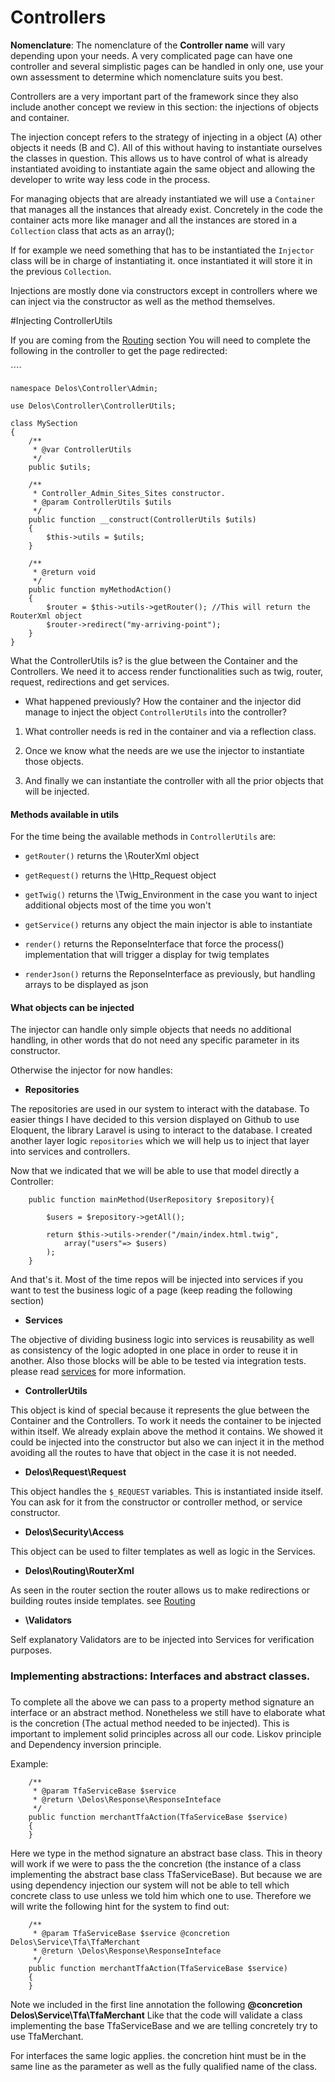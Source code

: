 # Controllers
**Nomenclature**: The nomenclature of the **Controller name** will vary depending upon your needs.
 A very complicated page can have one controller and several simplistic pages can be handled in only one,
 use your own assessment to determine which nomenclature suits you best.
 
Controllers are a very important part of the framework since they also include another concept we review in this section:
 the injections of objects and container.
 
The injection concept refers to the strategy of injecting in a object (A) other objects it needs (B and C).
All of this without having to instantiate ourselves the classes in question. 
This allows us to have control of what is already instantiated avoiding to instantiate again the same object 
and allowing the developer to write way less code in the process.

For managing objects that are already instantiated we will use a `Container` that manages all the instances
that already exist. Concretely in the code the container acts more like manager and all the instances are stored in
a `Collection` class that acts as an array();

If for example we need something that has to be instantiated 
the `Injector` class will be in charge of instantiating it.
once instantiated it will store it in the previous `Collection`.

Injections are mostly done via constructors except in controllers where we can inject via the constructor as well as the method themselves.


#Injecting ControllerUtils

If you are coming from the [Routing](routing.md) section You will need to complete the following in the controller
to get the page redirected:

´´´´

    namespace Delos\Controller\Admin;

    use Delos\Controller\ControllerUtils;

    class MySection
    {
        /**
         * @var ControllerUtils
         */
        public $utils;
    
        /**
         * Controller_Admin_Sites_Sites constructor.
         * @param ControllerUtils $utils
         */
        public function __construct(ControllerUtils $utils)
        {
            $this->utils = $utils;
        }
    
        /**
         * @return void
         */
        public function myMethodAction()
        {
            $router = $this->utils->getRouter(); //This will return the RouterXml object
            $router->redirect("my-arriving-point");
        }
    }

What the ControllerUtils is? is the glue between the Container and the Controllers. 
We need it to access render functionalities such as twig, router, request, redirections and get services.

* What happened previously? How the container and the injector did manage to inject the object `ControllerUtils` into the controller?

1) What controller needs is red in the container and via a reflection class.

2) Once we know what the needs are we use the injector to instantiate those objects.
 
3) And finally we can instantiate the controller with all the prior objects that will be injected.


 
#### Methods available in utils
For the time being the available methods in `ControllerUtils` are:

* `getRouter()` returns the \RouterXml object

* `getRequest()` returns the \Http_Request object

* `getTwig()` returns the \Twig_Environment in the case you want to inject additional objects most of the time you won't

* `getService()` returns any object the main injector is able to instantiate

* `render()` returns the ReponseInterface that force the process() implementation that will trigger a display for twig templates

* `renderJson()` returns the ReponseInterface as previously, but handling arrays to be displayed as json



#### What objects can be injected
The injector can handle only simple objects that needs no additional handling, in other words that do not need any specific parameter in its constructor.

Otherwise the injector for now handles:

* **Repositories**

The repositories are used in our system to interact with the database.
To easier things I have decided to this version displayed on Github to use Eloquent, the library Laravel is using 
to interact to the database. I created another layer logic `repositories` which we will help us to inject that layer into services and controllers.

Now that we indicated that we will be able to use that model directly a Controller:

```    
    public function mainMethod(UserRepository $repository){

        $users = $repository->getAll();

        return $this->utils->render("/main/index.html.twig",
            array("users"=> $users)
        );
    }
```
And that's it.
Most of the time repos will be injected into services if you want to test the business logic of a page (keep reading the following section)

* **Services**

The objective of dividing business logic into services is reusability as well as consistency of the logic 
adopted in one place in order to reuse it in another. Also those blocks will be able to be tested
via integration tests. please read [services](services.md) for more information.

* **ControllerUtils**

This object is kind of special because it represents the glue between the Container and the Controllers. 
To work it needs the container to be injected within itself. We already explain above the method it contains.
We showed it could be injected into the constructor but also we can inject it in the method avoiding all the routes to 
have that object in the case it is not needed.

* **Delos\Request\Request** 

This object handles the `$_REQUEST` variables. This is instantiated inside itself.
You can ask for it from the constructor or controller method, or service constructor.

* **Delos\Security\Access** 

This object can be used to filter templates as well as logic in the Services.

* **Delos\Routing\RouterXml** 

As seen in the router section the router allows us to make redirections or building
routes inside templates. see [Routing](routing.md)

* **\Validators**

Self explanatory Validators are to be injected into Services for verification purposes.


#### <h3 id="abstractions">Implementing abstractions: Interfaces and abstract classes.<h3>

To complete all the above we can pass to a property method signature an interface or an abstract method. Nonetheless we still have to 
elaborate what is the concretion (The actual method needed to be injected). This is important to implement solid principles across 
all our code. Liskov principle and Dependency inversion principle.

Example:

````
    /**
     * @param TfaServiceBase $service
     * @return \Delos\Response\ResponseInteface
     */
    public function merchantTfaAction(TfaServiceBase $service)
    {
    }
````

Here we type in the method signature an abstract base class. This in theory will work if we were to pass the
the concretion (the instance of a class implementing the abstract base class TfaServiceBase).
But because we are using dependency injection our system will not be able to tell which concrete class to use unless we told
him which one to use. Therefore we will write the following hint for the system to find out:

````
    /**
     * @param TfaServiceBase $service @concretion Delos\Service\Tfa\TfaMerchant
     * @return \Delos\Response\ResponseInteface
     */
    public function merchantTfaAction(TfaServiceBase $service)
    {
    }
````

Note we included in the first line annotation the following **@concretion Delos\Service\Tfa\TfaMerchant**
Like that the code will validate a class implementing the base TfaServiceBase and we are telling concretely
try to use TfaMerchant.

For interfaces the same logic applies. the concretion hint must be in the same line as the parameter as well
as the fully qualified name of the class.
